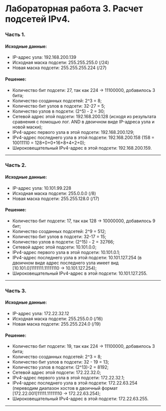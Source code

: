 # Лабораторная работа 3. Расчет подсетей IPv4.
### Часть 1.
#### Исходные данные:
- IP-адрес узла:	192.168.200.139
- Исходная маска подсети:	255.255.255.0 (/24)
- Новая маска подсети:	255.255.255.224 (/27)

#### Решение:
- Количество бит подсети: 27, так как 224 -> 11100000, добавилось 3 бита;
- Количество созданных подсетей: 2^3 = 8;
- Количество бит узлов в подсети: 32-27 = 5;
- Количество узлов в подсети: (2^5) - 2 = 30;
- Сетевой адрес этой подсети: 192.168.200.128 (исходя из результата сравнения с помощью лог. AND в двоичном виде IP-адреса узла и новой маски);
- IPv4-адрес первого узла в этой подсети: 192.168.200.129;
- IPv4-адрес последнего узла в этой подсети: 192.168.200.158 (158 = 10011110 = 128+0+0+16+8+4+2+0);
- Широковещательный IPv4-адрес в этой подсети: 192.168.200.159.
---

### Часть 2.
#### Исходные данные:
- IP-адрес узла:	10.101.99.228
- Исходная маска подсети:	255.0.0.0 (/8)
- Новая маска подсети:	255.255.128.0 (/17)

#### Решение:
- Количество бит подсети: 17, так как 128 -> 10000000, добавилось 9 бит;
- Количество созданных подсетей: 2^9 = 512;
- Количество бит узлов в подсети: 32-17 = 15;
- Количество узлов в подсети: (2^15) - 2 = 32766;
- Сетевой адрес этой подсети: 10.101.0.0;
- IPv4-адрес первого узла в этой подсети: 10.101.0.1;
- IPv4-адрес последнего узла в этой подсети: 10.101.127.254 (в двоичном виде адрес последнего узла имеет вид [10.101.0]1111111.11111110 -> 10.101.127.254); 
- Широковещательный IPv4-адрес в этой подсети: 10.101.127.255.
---

### Часть 3.
#### Исходные данные:
- IP-адрес узла:	172.22.32.12
- Исходная маска подсети:	255.255.0.0 (/16)
- Новая маска подсети:	255.255.224.0 (/19)

#### Решение:
- Количество бит подсети: 19, так как 224 -> 11100000, добавилось 3 бита;
- Количество созданных подсетей: 2^3 = 8;
- Количество бит узлов в подсети: 32 - 19 = 13;
- Количество узлов в подсети: (2^13)-2 = 8192;
- Сетевой адрес этой подсети: 172.22.32.0;
- IPv4-адрес первого узла в этой подсети: 172.22.32.1;
- IPv4-адрес последнего узла в этой подсети: 172.22.63.254 (переводим диапазон хостов в двоичный формат [172.22.001]11111.11111110 -> 172.22.63.254); 
- Широковещательный IPv4-адрес в этой подсети: 172.22.63.255.

---
